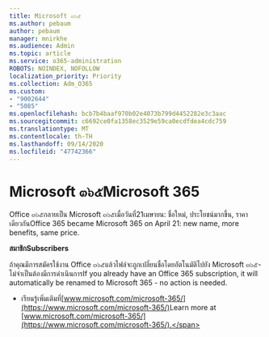 ```yaml
---
title: Microsoft ๓๖๕
ms.author: pebaum
author: pebaum
manager: mnirkhe
ms.audience: Admin
ms.topic: article
ms.service: o365-administration
ROBOTS: NOINDEX, NOFOLLOW
localization_priority: Priority
ms.collection: Adm_O365
ms.custom:
- "9002644"
- "5085"
ms.openlocfilehash: bcb7b4baaf970b02e4073b799d4452282e3c3aac
ms.sourcegitcommit: c6692ce0fa1358ec3529e59ca0ecdfdea4cdc759
ms.translationtype: MT
ms.contentlocale: th-TH
ms.lasthandoff: 09/14/2020
ms.locfileid: "47742366"
---
```

# <a name="microsoft-365"></a><span data-ttu-id="d81f9-102">Microsoft ๓๖๕</span><span class="sxs-lookup"><span data-stu-id="d81f9-102">Microsoft 365</span></span>

<span data-ttu-id="d81f9-103">Office ๓๖๕กลายเป็น Microsoft ๓๖๕เมื่อวันที่21เมษายน: ชื่อใหม่, ประโยชน์มากขึ้น, ราคาเดียวกัน</span><span class="sxs-lookup"><span data-stu-id="d81f9-103">Office 365 became Microsoft 365 on April 21: new name, more benefits, same price.</span></span>

<span data-ttu-id="d81f9-104">**สมาชิก**</span><span class="sxs-lookup"><span data-stu-id="d81f9-104">**Subscribers**</span></span>

<span data-ttu-id="d81f9-105">ถ้าคุณมีการสมัครใช้งาน Office ๓๖๕แล้วไฟล์จะถูกเปลี่ยนชื่อโดยอัตโนมัติไปยัง Microsoft ๓๖๕-ไม่จำเป็นต้องมีการดำเนินการ</span><span class="sxs-lookup"><span data-stu-id="d81f9-105">If you already have an Office 365 subscription, it will automatically be renamed to Microsoft 365 - no action is needed.</span></span>

- <span data-ttu-id="d81f9-106">เรียนรู้เพิ่มเติมที่[www.microsoft.com/microsoft-365/](https://www.microsoft.com/microsoft-365/)</span><span class="sxs-lookup"><span data-stu-id="d81f9-106">Learn more at [www.microsoft.com/microsoft-365/](https://www.microsoft.com/microsoft-365/).</span></span>
